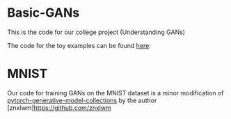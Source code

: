# Basic-GANs
This is the code for our college project (Understanding GANs)

The code for the toy examples can be found [here](https://gist.github.com/Evil-Incorporated/e3040e3d8e1497e0113a46d3a86062c6#file-gan_1d-py):

# MNIST
Our code for training GANs on the MNIST dataset is a minor modification of [pytorch-generative-model-collections](https://github.com/Evil-Incorporated/pytorch-generative-model-collections) by the author [znxlwm]https://github.com/znxlwm

